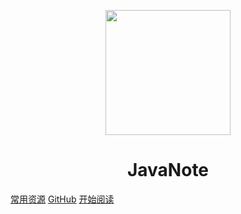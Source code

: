 <p align="center">
<img src="https://ss0.bdstatic.com/70cFvHSh_Q1YnxGkpoWK1HF6hhy/it/u=2481424715,2807309609&fm=26&gp=0.jpg" width="200" height="200"/>
</p>
<h1 align="center">JavaNote</h1>

[常用资源](https://github.com/wanghouhc/JavaNote.git)
[GitHub](https://github.com/wanghouhc/JavaGuide.git)
[开始阅读](#JavaNote)




